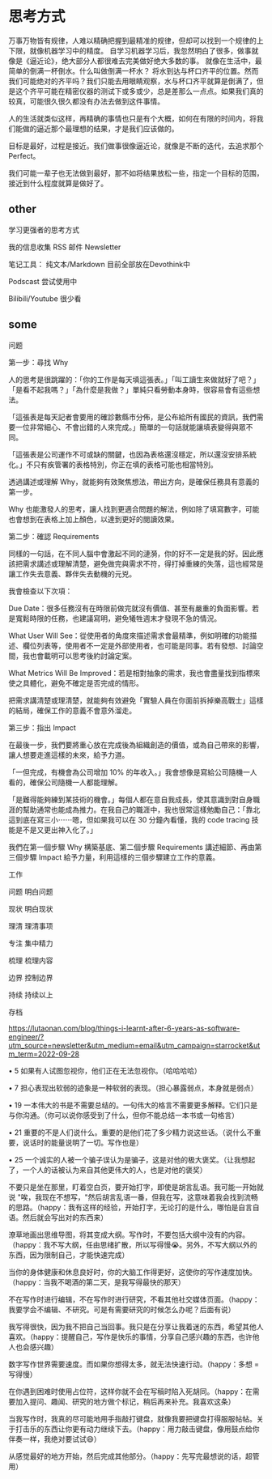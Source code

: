 
# 思考方式

万事万物皆有规律，人难以精确把握到最精准的规律，但却可以找到一个规律的上下限，就像机器学习中的精度。
自学习机器学习后，我忽然明白了很多，做事就像是《逼近论》，绝大部分人都很难去完美做好绝大多数的事。
就像在生活中，最简单的倒满一杯倒水。什么叫做倒满一杯水？ 将水到达与杯口齐平的位置。然而我们可能绝对的齐平吗？我们只能去用眼睛观察，水与杯口齐平就算是倒满了，但是这个齐平可能在精密仪器的测试下或多或少，总是差那么一点点。如果我们真的较真，可能很久很久都没有办法去做到这件事情。

人的生活就类似这样，再精确的事情也只是有个大概，如何在有限的时间内，将我们能做的逼近那个最理想的结果，才是我们应该做的。

目标是最好，过程是接近。我们做事很像逼近论，就像是不断的迭代，去追求那个Perfect。

我们可能一辈子也无法做到最好，那不如将结果放松一些，指定一个目标的范围，接近到什么程度就算是做好了。

## other

学习更强者的思考方式

我的信息收集
RSS
邮件 Newsletter

笔记工具： 纯文本/Markdown 目前全部放在Devothink中

Podscast 尝试使用中

Bilibili/Youtube 很少看



## some

问题



第一步：尋找 Why

人的思考是很跳躍的：「你的工作是每天填這張表。」「叫工讀生來做就好了吧？」「是看不起我嗎？」「為什麼是我做？」單純只看勞動本身時，很容易會有這些想法。

「這張表是每天記者會要用的確診數縣市分佈，是公布給所有國民的資訊，我們需要一位非常細心、不會出錯的人來完成。」簡單的一句話就能讓填表變得與眾不同。

「這張表是公司運作不可或缺的關鍵，也因為表格還沒穩定，所以還沒安排系統化。」不只有疾管署的表格特別，你正在填的表格可能也相當特別。

透過講述或理解 Why，就能夠有效聚焦想法，帶出方向，是確保任務具有意義的第一步。

Why 也能激發人的思考，讓人找到更適合問題的解法，例如除了填寫數字，可能也會想到在表格上加上顏色，以達到更好的閱讀效果。



第二步：確認 Requirements

同樣的一句話，在不同人腦中會激起不同的漣漪，你的好不一定是我的好。因此應該把需求講述或理解清楚，避免做完與需求不符，得打掉重練的失落，這也經常是讓工作失去意義、夥伴失去動機的元兇。

我會檢查以下次項：

Due Date：很多任務沒有在時限前做完就沒有價值、甚至有嚴重的負面影響。若是寬鬆時限的任務，也建議寫明，避免犧牲週末才發現不急的情況。

What User Will See：從使用者的角度來描述需求會最精準，例如明確的功能描述、欄位列表等，使用者不一定是外部使用者，也可能是同事。若有發想、討論空間，我也會載明可以思考後約討論定案。

What Metrics Will Be Improved：若是相對抽象的需求，我也會盡量找到指標來使之具體化，避免不確定是否完成的情形。

把需求講清楚或理清楚，就能夠有效避免「實驗人員在你面前拆掉樂高戰士」這樣的結局，確保工作的意義不會意外溜走。



第三步：指出 Impact

在最後一步，我們要將重心放在完成後為組織創造的價值，或為自己帶來的影響，讓人想要走進這樣的未來，給予力道。

「一但完成，有機會為公司增加 10% 的年收入。」我會想像是寫給公司隨機一人看的，確保公司隨機一人都能理解。

「是難得能夠練到某技術的機會。」每個人都在意自我成長，使其意識到對自身職涯的幫助通常也能成為推力。在我自己的職涯中，我也很常這樣勉勵自己：「靠北這到底在寫三小⋯⋯嗯，但如果我可以在 30 分鐘內看懂，我的 code tracing 技能是不是又更出神入化了。」

我們在第一個步驟 Why 構築基底、第二個步驟 Requirements 講述細節、再由第三個步驟 Impact 給予力量，利用這樣的三個步驟建立工作的意義。



工作

问题 明白问题

现状 明白现状

理清 理清事项

专注 集中精力

梳理 梳理内容

边界 控制边界

持续 持续以上



存档

https://lutaonan.com/blog/things-i-learnt-after-6-years-as-software-engineer/?utm_source=newsletter&utm_medium=email&utm_campaign=starrocket&utm_term=2022-09-28



• 5 如果有人试图忽视你，他们正在无法忽视你。（哈哈哈哈）

• 7 担心表现出软弱的迹象是一种软弱的表现。（担心暴露弱点，本身就是弱点）

• 19 一本伟大的书是不需要总结的。一句伟大的格言不需要更多解释。它们只是与你沟通。（你可以说你感受到了什么，但你不能总结一本书或一句格言）

• 21 重要的不是人们说什么。重要的是他们花了多少精力说这些话。（说什么不重要，说话时的能量说明了一切。写作也是）

• 25 一个诚实的人被一个骗子误认为是骗子，这是对他的极大褒奖。（让我想起了，一个人的话被认为来自其他更伟大的人，也是对他的褒奖）





不要只是坐在那里，盯着空白页，要开始打字，即使是胡言乱语。我可能一开始就说 "唉，我现在不想写，"然后胡言乱语一番，但我在写，这意味着我会找到流畅的思路。（happy：我有这样的经验，开始打字，无论打的是什么，哪怕是自言自语。然后就会写出对的东西来）

潦草地画出思维导图，将其变成大纲。写作时，不要包括大纲中没有的内容。（happy：我不写大纲，任由思绪扩散，所以写得慢😭。另外，不写大纲以外的东西，因为限制自己，才能快速完成）

当你的身体健康和休息良好时，你的大脑工作得更好，这使你的写作速度加快。（happy：当我不喝酒的第二天，是我写得最快的那天）

不在写作时进行编辑，不在写作时进行研究，不看其他社交媒体页面。（happy：我要学会不编辑、不研究。可是有需要研究的时候怎么办呢？后面有说）

我写得很快，因为我不把自己当回事。我只是在分享让我着迷的东西，希望其他人喜欢。（happy：提醒自己，写作是快乐的事情，分享自己感兴趣的东西，也许他人也会感兴趣）

数字写作世界需要速度。而如果你想得太多，就无法快速行动。（happy：多想 = 写得慢）

在你遇到困难时使用占位符，这样你就不会在写稿时陷入死胡同。（happy：在需要加入提问、趣闻、研究的地方做个标记，稍后再来补充。我喜欢这条）

当我写作时，我真的尽可能地用手指敲打键盘，就像我要把键盘打得服服帖帖。关于打击乐的东西让你更有动力继续下去。（happy：用力敲击键盘，像用鼓点给你伴奏一样，我绝对要试试😄）

从感觉最好的地方开始，然后完成其他部分。（happy：先写完最想说的话，超管用）
